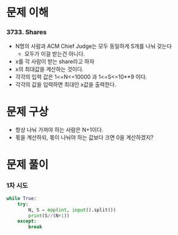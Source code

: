 # 문제 이해
### 3733. Shares
* N명의 사람과 ACM Chief Judge는 모두 동일하게 S개를 나눠 갖는다
  * 모두가 이걸 받는건 아니다.
* x를 각 사람이 받는 share라고 하자
* x의 최대값을 계산하는 것이다.
* 각각의 입력 값은 1<=N<=10000 과 1<=S<=10**9 이다.
* 각각의 값을 입력하면 최대인 x값을 출력한다.
# 문제 구상
* 항상 나눠 가져야 하는 사람은 N+1이다.
* 몫을 계산하되, 몫이 나눠야 하는 값보다 크면 0을 계산하겠지?
# 문제 풀이
### 1차 시도
```python
while True:
    try:
        N, S = map(int, input().split())
        print(S//(N+1))
    except:
        break
```
